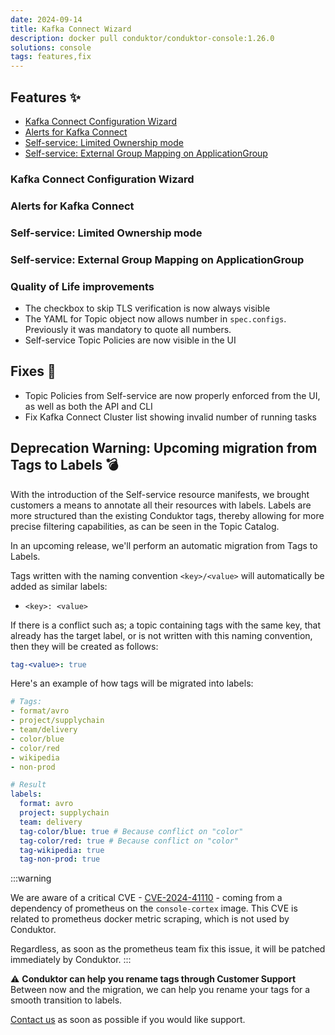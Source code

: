 ```yaml
---
date: 2024-09-14
title: Kafka Connect Wizard
description: docker pull conduktor/conduktor-console:1.26.0
solutions: console
tags: features,fix
---
```


## Features ✨

- [Kafka Connect Configuration Wizard](#manage-connectors-using-the-cli)
- [Alerts for Kafka Connect](#alerts-for-kafka-connect)
- [Self-service: Limited Ownership mode](#self-service-limited-ownership-mode)
- [Self-service: External Group Mapping on ApplicationGroup](#self-service-external-group-mapping-on-applicationgroup)



### Kafka Connect Configuration Wizard

### Alerts for Kafka Connect

### Self-service: Limited Ownership mode

### Self-service: External Group Mapping on ApplicationGroup


### Quality of Life improvements
- The checkbox to skip TLS verification is now always visible
- The YAML for Topic object now allows number in `spec.configs`. Previously it was mandatory to quote all numbers.
- Self-service Topic Policies are now visible in the UI

## Fixes 🔨
- Topic Policies from Self-service are now properly enforced from the UI, as well as both the API and CLI
- Fix Kafka Connect Cluster list showing invalid number of running tasks

## Deprecation Warning: Upcoming migration from Tags to Labels 💣
With the introduction of the Self-service resource manifests, we brought customers a means to annotate all their resources with labels. Labels are more structured than the existing Conduktor tags, thereby allowing for more precise filtering capabilities, as can be seen in the Topic Catalog.

In an upcoming release, we'll perform an automatic migration from Tags to Labels.  

Tags written with the naming convention `<key>/<value>` will automatically be added as similar labels:
- `<key>: <value>`  

If there is a conflict such as; a topic containing tags with the same key, that already has the target label, or is not written with this naming convention, then they will be created as follows:
````yaml
tag-<value>: true
````

Here's an example of how tags will be migrated into labels:
````yaml
# Tags:
- format/avro
- project/supplychain
- team/delivery
- color/blue
- color/red
- wikipedia
- non-prod

# Result
labels:
  format: avro
  project: supplychain
  team: delivery
  tag-color/blue: true # Because conflict on "color"
  tag-color/red: true # Because conflict on "color"
  tag-wikipedia: true
  tag-non-prod: true
````

:::warning

We are aware of a critical CVE - [CVE-2024-41110](https://avd.aquasec.com/nvd/2024/cve-2024-41110/) - coming from a dependency of prometheus on the `console-cortex` image. This CVE is related to prometheus docker metric scraping, which is not used by Conduktor.

Regardless, as soon as the prometheus team fix this issue, it will be patched immediately by Conduktor.
:::


⚠️ **Conduktor can help you rename tags through Customer Support**  
Between now and the migration, we can help you rename your tags for a smooth transition to labels.  

[Contact us](https://support.conduktor.io/) as soon as possible if you would like support.